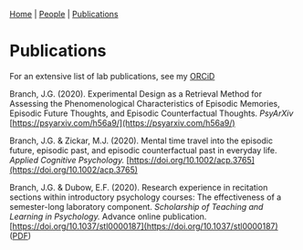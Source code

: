 [Home](https://jaredbranch.github.io/) | [People](https://jaredbranch.github.io/lab) | [Publications](https://jaredbranch.github.io/research) 
# Publications

For an extensive list of lab publications, see my [ORCiD](https://orcid.org/0000-0001-8888-1305)

Branch, J.G. (2020). Experimental Design as a Retrieval Method for Assessing the Phenomenological Characteristics of Episodic Memories, Episodic Future Thoughts, and Episodic Counterfactual Thoughts. *PsyArXiv* [https://psyarxiv.com/h56a9/](https://psyarxiv.com/h56a9/)

Branch, J.G. & Zickar, M.J. (2020). Mental time travel into the episodic future, episodic past, and episodic counterfactual past in everyday life. *Applied Cognitive Psychology.*  [https://doi.org/10.1002/acp.3765](https://doi.org/10.1002/acp.3765)

Branch, J.G. & Dubow, E.F. (2020). Research experience in recitation sections within introductory psychology courses: The effectiveness of a semester-long laboratory component. *Scholarship of Teaching and Learning in Psychology.* Advance online publication. [https://doi.org/10.1037/stl0000187](https://doi.org/10.1037/stl0000187) ([PDF](BranchDubow2020.pdf))
